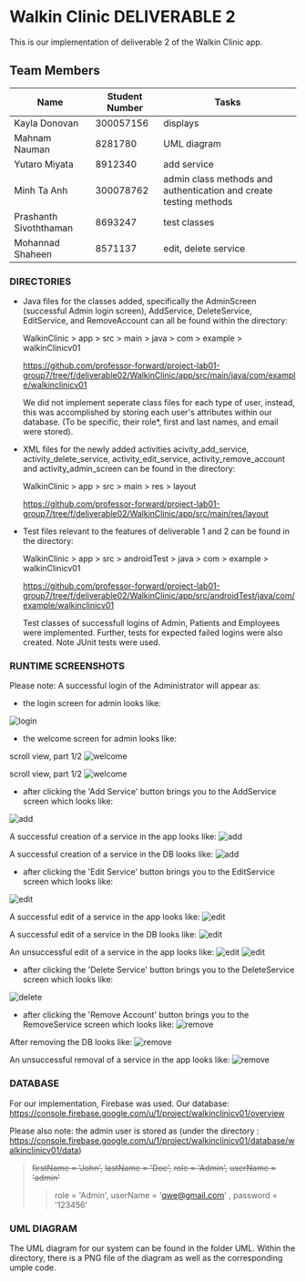 # Walkin Clinic DELIVERABLE 2

This is our implementation of deliverable 2 of the Walkin Clinic app.

## Team Members
| Name | Student Number | Tasks | 
| --- | --- | --- |
| Kayla Donovan | 300057156 | displays |
| Mahnam Nauman | 8281780 | UML diagram | 
| Yutaro Miyata | 8912340 | add service |
| Minh Ta Anh | 300078762 | admin class methods and authentication and create testing methods|
| Prashanth Sivoththaman | 8693247 | test classes |
| Mohannad Shaheen | 8571137 | edit, delete service |

### DIRECTORIES
- Java files for the classes added, specifically the AdminScreen (successful Admin login screen), AddService, DeleteService, EditService, and RemoveAccount
can all be found within the directory:
	
    WalkinClinic > app > src > main > java > com > example > walkinClinicv01

    https://github.com/professor-forward/project-lab01-group7/tree/f/deliverable02/WalkinClinic/app/src/main/java/com/example/walkinclinicv01

    We did not implement seperate class files for each type of user, instead, this was accomplished by storing each user's attributes 
    within our database.
    (To be specific, their role*, first and last names, and email were stored). 

- XML files for the newly added activities acivity_add_service, activity_delete_service, activity_edit_service, activity_remove_account and activity_admin_screen can be found in the directory:
	
    WalkinClinic > app > src > main > res > layout

    https://github.com/professor-forward/project-lab01-group7/tree/f/deliverable02/WalkinClinic/app/src/main/res/layout

- Test files relevant to the features of deliverable 1 and 2 can be found in the directory: 
	
    WalkinClinic > app > src > androidTest > java > com > example > walkinClinicv01

    https://github.com/professor-forward/project-lab01-group7/tree/f/deliverable02/WalkinClinic/app/src/androidTest/java/com/example/walkinclinicv01 

	Test classes of successfull logins of Admin, Patients and Employees were implemented. Further, tests for expected failed logins were also created. 
	Note JUnit tests were used. 

### RUNTIME SCREENSHOTS
Please note:
A successful login of the Administrator will appear as: 

- the login screen for admin looks like:

![login](https://github.com/professor-forward/project-lab01-group7/blob/f/deliverable02/screenshots/adminLogin.png)

- the welcome screen for admin looks like:

scroll view, part 1/2
![welcome](https://github.com/professor-forward/project-lab01-group7/blob/f/deliverable02/screenshots/scrollViewAdminScreen1.png)

scroll view, part 1/2
![welcome](https://github.com/professor-forward/project-lab01-group7/blob/f/deliverable02/screenshots/scrollViewAdminScreen2.png)

- after clicking the 'Add Service' button brings you to the AddService screen which looks like:

![add](https://github.com/professor-forward/project-lab01-group7/blob/f/deliverable02/screenshots/addServiceScreen.png)

A successful creation of a service in the app looks like:
![add](https://github.com/professor-forward/project-lab01-group7/blob/f/deliverable02/screenshots/successfulAddServiceScreen.png)
 
A successful creation of a service in the DB looks like:
![add](https://github.com/professor-forward/project-lab01-group7/blob/f/deliverable02/screenshots/dbUpdate1.png)

- after clicking the 'Edit Service' button brings you to the EditService screen which looks like:

![edit](https://github.com/professor-forward/project-lab01-group7/blob/f/deliverable02/screenshots/editServiceScreen.png)

A successful edit of a service in the app looks like:
![edit](https://github.com/professor-forward/project-lab01-group7/blob/f/deliverable02/screenshots/editServiceConfirmation.png)

A successful edit of a service in the DB looks like:
![edit](https://github.com/professor-forward/project-lab01-group7/blob/f/deliverable02/screenshots/dbUpdate2.png)

An unsuccessful edit of a service in the app looks like:
![edit](https://github.com/professor-forward/project-lab01-group7/blob/f/deliverable02/screenshots/invalidEntry1.png)
![edit](https://github.com/professor-forward/project-lab01-group7/blob/f/deliverable02/screenshots/invalidEntry2.png)

- after clicking the 'Delete Service' button brings you to the DeleteService screen which looks like:

![delete](https://github.com/professor-forward/project-lab01-group7/blob/f/deliverable02/screenshots/deleteServiceScreen.png)

- after clicking the 'Remove Account' button brings you to the RemoveService screen which looks like:
![remove](https://github.com/professor-forward/project-lab01-group7/blob/f/deliverable02/screenshots/removeUserScreen.png)

After removing the DB looks like:
![remove](https://github.com/professor-forward/project-lab01-group7/blob/f/deliverable02/screenshots/dbUpdate3.PNG)

An unsuccessful removal of a service in the app looks like:
![remove](https://github.com/professor-forward/project-lab01-group7/blob/f/deliverable02/screenshots/unsuccessfulDeleteServiceScreen.png)


### DATABASE
For our implementation, Firebase was used.
Our database: https://console.firebase.google.com/u/1/project/walkinclinicv01/overview

Please also note: the admin user is stored as 
(under the directory : https://console.firebase.google.com/u/1/project/walkinclinicv01/database/walkinclinicv01/data)
> ~~firstName = 'John',~~
> ~~lastName = 'Doe',~~
> ~~role = 'Admin',~~
> ~~userName = 'admin'~~
>>role = 'Admin',
> userName = 'qwe@gmail.com' ,
> password = '123456'

### UML DIAGRAM
The UML diagram for our system can be found in the folder UML. Within the directory, there is a PNG file of the diagram as well as the corresponding umple code.
